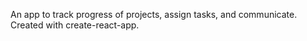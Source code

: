 An app to track progress of projects, assign tasks, and communicate. Created with create-react-app.
